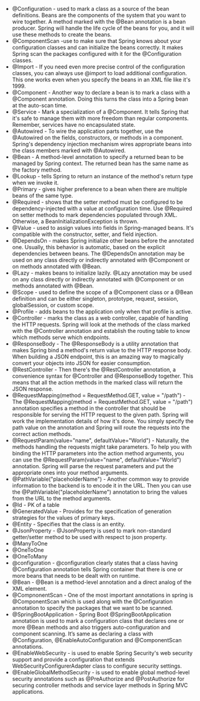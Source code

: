 * @Configuration - used to mark a class as a source of the bean definitions. Beans are the components of the system that you want to wire together. A method marked with the @Bean annotation is a bean producer. Spring will handle the life cycle of the beans for you, and it will use these methods to create the beans.
* @ComponentScan -use to make sure that Spring knows about your configuration classes and can initialize the beans correctly. It makes Spring scan the packages configured with it for the @Configuration classes.
* @Import -  If you need even more precise control of the configuration classes, you can always use @import  to load additional configuration. This one works even when you specify the beans in an XML file like it's 1999.
* @Component - Another way to declare a bean is to mark a class with a @Component annotation. Doing this turns the class into a Spring bean at the auto-scan time.
* @Service - Mark a specialization of a @Component. It tells Spring that it's safe to manage them with more freedom than regular components. Remember, services have no encapsulated state.
* @Autowired - To wire the application parts together, use the @Autowired on the fields, constructors, or methods in a component. Spring's dependency injection mechanism wires appropriate beans into the class members marked with @Autowired.
* @Bean - A method-level annotation to specify a returned bean to be managed by Spring context. The returned bean has the same name as the factory method.
* @Lookup - tells Spring to return an instance of the method's return type when we invoke it.
* @Primary - gives higher preference to a bean when there are multiple beans of the same type.
* @Required - shows that the setter method must be configured to be dependency-injected with a value at configuration time. Use @Required on setter methods to mark dependencies populated through XML. Otherwise, a BeanInitializationException is thrown.
* @Value - used to assign values into fields in Spring-managed beans. It's compatible with the constructor, setter, and field injection.
* @DependsOn - makes Spring initialize other beans before the annotated one. Usually, this behavior is automatic, based on the explicit dependencies between beans. The @DependsOn annotation may be used on any class directly or indirectly annotated with @Component or on methods annotated with @Bean.
* @Lazy - makes beans to initialize lazily. @Lazy annotation may be used on any class directly or indirectly annotated with @Component or on methods annotated with @Bean.
* @Scope - used to define the scope of a @Component class or a @Bean definition and can be either singleton, prototype, request, session, globalSession, or custom scope.
* @Profile - adds beans to the application only when that profile is active.
* @Controller - marks the class as a web controller, capable of handling the HTTP requests. Spring will look at the methods of the class marked with the @Controller annotation and establish the routing table to know which methods serve which endpoints.
* @ResponseBody - The @ResponseBody is a utility annotation that makes Spring bind a method's return value to the HTTP response body. When building a JSON endpoint, this is an amazing way to magically convert your objects into JSON for easier consumption.
* @RestController - Then there's the @RestController annotation, a convenience syntax for @Controller and @ResponseBody together. This means that all the action methods in the marked class will return the JSON response.
* @RequestMapping(method = RequestMethod.GET, value = "/path") - The @RequestMapping(method = RequestMethod.GET, value = "/path") annotation specifies a method in the controller that should be responsible for serving the HTTP request to the given path. Spring will work the implementation details of how it's done. You simply specify the path value on the annotation and Spring will route the requests into the correct action methods.
* @RequestParam(value="name", defaultValue="World") - Naturally, the methods handling the requests might take parameters. To help you with binding the HTTP parameters into the action method arguments, you can use the @RequestParam(value="name", defaultValue="World") annotation. Spring will parse the request parameters and put the appropriate ones into your method arguments.
* @PathVariable("placeholderName") - Another common way to provide information to the backend is to encode it in the URL. Then you can use the @PathVariable("placeholderName") annotation to bring the values from the URL to the method arguments.
* @Id - PK of a table
* @GeneratedValue - Provides for the specification of generation strategies for the values of primary keys. 
* @Entity - Specifies that the class is an entity. 
* @JsonProperty - @JsonProperty is used to mark non-standard getter/setter method to be used with respect to json property.
* @ManyToOne 
* @OneToOne 
* @OneToMany 
* @configuration - @configuration clearly states that a class having @Configuration annotation tells Spring container that there is one or more beans that needs to be dealt with on runtime. 
* @Bean - @Bean is a method-level annotation and a direct analog of the XML <bean/> element. 
* @CompnonentScan - One of the most important annotations in spring is @ComponentScan which is used along with the @Configuration annotation to specify the packages that we want to be scanned.
*  @SpringBootApplication - Spring Boot @SpringBootApplication annotation is used to mark a configuration class that declares one or more @Bean methods and also triggers auto-configuration and component scanning. It’s same as declaring a class with @Configuration, @EnableAutoConfiguration and @ComponentScan annotations.
* @EnableWebSecurity - is used to enable Spring Security's web security support and provide a configuration that extends WebSecurityConfigurerAdapter class to configure security settings.
* @EnableGlobalMethodSecurity - is used to enable global method-level security annotations such as @PreAuthorize and @PostAuthorize for securing controller methods and service layer methods in Spring MVC applications.